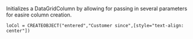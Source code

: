 ﻿Initializes a DataGridColumn by allowing for passing in several parameters for easire column creation.

```foxpro
loCol = CREATEOBJECT("entered","Customer since",[style="text-align: center"])
```